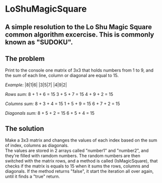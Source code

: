 # LoShuMagicSquare
A simple resolution to the Lo Shu Magic Square common algorithm excercise.  This is commonly known as "SUDOKU".
---
## The problem
Print to the console one matrix of 3x3 that holds numbers from 1 to 9, and the sum of each line, column or diagonal are equal to 15.

_Example:_
|8|1|6|
|3|5|7|
|4|9|2|

_Rows sum:_ 
8 + 1 + 6 = 15
3 + 5 + 7 = 15
4 + 9 + 2 = 15

_Columns sum:_
8 + 3 + 4 = 15
1 + 5 + 9 = 15
6 + 7 + 2 = 15

_Diagonals sum:_
8 + 5 + 2 = 15
6 + 5 + 4 = 15

## The solution
Make a 3x3 matrix and changes the values of each index based on the sum of index, columns as diagonals.   
The values are stored in 2 arrays called "number1" and "number2", and they're filled with ramdom numbers. The random numbers are then switched with the matrix rows, and a method is called (IsMagicSquare), that checks if the matrix is equals to 15 when it sums the rows, columns and diagonals. If the method returns "false", it start the iteration all over again, until it finds a "true" return.